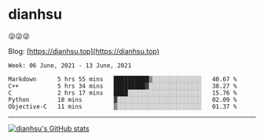 
# dianhsu

:stuck_out_tongue_winking_eye::stuck_out_tongue_winking_eye::stuck_out_tongue_winking_eye:

Blog: [https://dianhsu.top](https://dianhsu.top)

<!--START_SECTION:waka-->
```text
Week: 06 June, 2021 - 13 June, 2021

Markdown      5 hrs 55 mins   ██████████▒░░░░░░░░░░░░░░   40.67 % 
C++           5 hrs 34 mins   █████████▓░░░░░░░░░░░░░░░   38.27 % 
C             2 hrs 17 mins   ████░░░░░░░░░░░░░░░░░░░░░   15.76 % 
Python        18 mins         ▓░░░░░░░░░░░░░░░░░░░░░░░░   02.09 % 
Objective-C   11 mins         ▒░░░░░░░░░░░░░░░░░░░░░░░░   01.37 % 
```
<!--END_SECTION:waka-->

---

[![dianhsu's GitHub stats](https://github-readme-stats.vercel.app/api?username=dianhsu)](https://github.com/anuraghazra/github-readme-stats)
